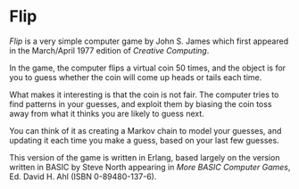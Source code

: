 Flip
====

*Flip* is a very simple computer game by John S. James which first appeared
in the March/April 1977 edition of *Creative Computing*.

In the game, the computer flips a virtual coin 50 times, and the object is
for you to guess whether the coin will come up heads or tails each time.

What makes it interesting is that the coin is not fair.  The computer tries
to find patterns in your guesses, and exploit them by biasing the coin toss
away from what it thinks you are likely to guess next.

You can think of it as creating a Markov chain to model your guesses, and
updating it each time you make a guess, based on your last few guesses.

This version of the game is written in Erlang, based largely on the version
written in BASIC by Steve North appearing in *More BASIC Computer Games*,
Ed. David H. Ahl (ISBN 0-89480-137-6).
